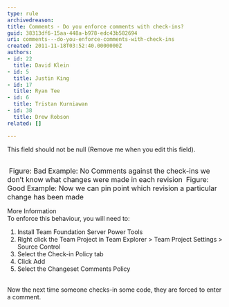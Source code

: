 ```yaml
---
type: rule
archivedreason: 
title: Comments - Do you enforce comments with check-ins?
guid: 38313df6-15aa-448a-b978-edc43b582694
uri: comments---do-you-enforce-comments-with-check-ins
created: 2011-11-18T03:52:40.0000000Z
authors:
- id: 22
  title: David Klein
- id: 5
  title: Justin King
- id: 17
  title: Ryan Tee
- id: 6
  title: Tristan Kurniawan
- id: 38
  title: Drew Robson
related: []

---
```



This field should not be null (Remove me when you edit this field).
<br><excerpt class='endintro'></excerpt><br>

  <img alt="" class="ms-rteCustom-ImageArea" src="/TFS/RulesToBetterVersionControlwithTFS(AKASourceControl)/PublishingImages/CommentsBad.jpg" />&#160;<font class="ms-rteCustom-FigureBad" size="+0">Figure&#58; Bad Example&#58; No Comments against the check-ins we don’t know what changes were made in each revision </font><img alt="" class="ms-rteCustom-ImageArea" src="/TFS/RulesToBetterVersionControlwithTFS(AKASourceControl)/PublishingImages/CommentsGood.jpg" /> <font class="ms-rteCustom-FigureGood" size="+0">Figure&#58; Good Example&#58; Now we can pin point which revision a particular change has been made </font>
<p>More Information <br>
To enforce this behaviour, you will need to&#58; </p>
<ol>
    <li>Install Team Foundation Server Power Tools </li>
    <li>Right click the Team Project in Team Explorer &gt; Team Project Settings &gt; Source Control <img alt="" class="ms-rteCustom-ImageArea" src="/TFS/RulesToBetterVersionControlwithTFS(AKASourceControl)/PublishingImages/Enforce1.jpg" /> </li>
    <li>Select the Check-in Policy tab</li>
    <li>Click Add </li>
    <li>Select the Changeset Comments Policy <br>
    <img alt="" class="ms-rteCustom-ImageArea" src="/TFS/RulesToBetterVersionControlwithTFS(AKASourceControl)/PublishingImages/Enforce2.jpg" /> </li>
</ol>
Now the next time someone checks-in some code, they are forced to enter a comment.



